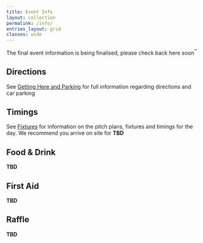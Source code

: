 ```yaml
---
title: Event Info
layout: collection
permalink: /info/
entries_layout: grid
classes: wide
---
```

The final event information is being finalised, please check back here soon<sup>&trade;</sup>

## Directions
See [Getting Here and Parking](/getting-hereandparking) for full information regarding directions and car parking 

## Timings
See [Fixtures](/fixtures) for information on the pitch plans, fixtures and timings for the day. We recommend you arrive on site for **TBD**

## Food & Drink
**TBD**

## First Aid
**TBD**

## Raffle
**TBD**